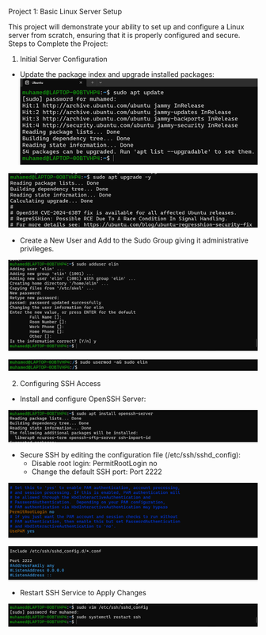 Project 1: Basic Linux Server Setup

This project will demonstrate your ability to set up and configure a Linux server from scratch, ensuring that it is properly configured and secure. Steps to Complete the Project:

1.	Initial Server Configuration
   
   - Update the package index and upgrade installed packages: 
   ![Screenshot1](screenshots/1.png)

   ![Screenshot1](screenshots/Picture2.png)

   - Create a New User and Add to the Sudo Group giving it administrative
    privileges.

   ![Screenshot1](screenshots/Picture3.png)

   ![Screenshot1](screenshots/Picture3.1.png)

2.	Configuring SSH Access 

   - Install and configure OpenSSH Server:

   ![Screenshot1](screenshots/Picture4.png)
     
   - Secure SSH by editing the configuration file (/etc/ssh/sshd_config):
        - Disable root login: PermitRootLogin no
        - Change the default SSH port: Port 2222

   ![Screenshot1](screenshots/Picture5.png)
    
   ![Screenshot1](screenshots/Picture6.png)
   
   - Restart SSH Service to Apply Changes

   ![Screenshot1](screenshots/Picture7.png)
        



   


   

     

   


